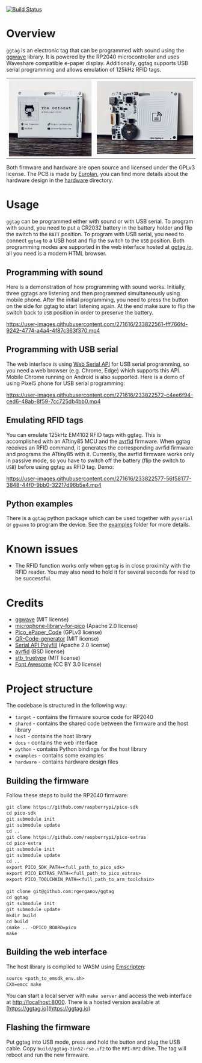 [![Build Status](https://github.com/rgerganov/ggtag/workflows/CI/badge.svg)](https://github.com/rgerganov/ggtag/actions)
# Overview

`ggtag` is an electronic tag that can be programmed with sound using the [ggwave](https://github.com/ggerganov/ggwave) library.
It is powered by the RP2040 microcontroller and uses Waveshare compatible e-paper display.
Additionally, ggtag supports USB serial programming and allows emulation of 125kHz RFID tags.

<table>
  <tr>
    <td>
      <img src="/pics/front.jpg"></img>
    </td>
    <td>
      <img src="/pics/back.jpg"></img>
    </td>
  </tr>
</table>

Both firmware and hardware are open source and licensed under the GPLv3 license.
The PCB is made by [Eurolan](http://www.eurolan.net/), you can find more details about the hardware design in the [hardware](/hardware) directory.

# Usage

`ggtag` can be programmed either with sound or with USB serial.
To program with sound, you need to put a CR2032 battery in the battery holder and flip the switch to the `BATT` position.
To program with USB serial, you need to connect `ggtag` to a USB host and flip the switch to the `USB` position.
Both programming modes are supported in the web interface hosted at [ggtag.io](https://ggtag.io), all you need is a modern HTML browser.

## Programming with sound

Here is a demonstration of how programming with sound works. Initially, three ggtags are listening and then programmed simultaneously using mobile phone.
After the initial programming, you need to press the button on the side for ggtag to start listening again. At the end make sure to flip the switch back to `USB` position in order to preserve the battery.

https://user-images.githubusercontent.com/271616/233822561-fff766fd-9242-4774-a4a4-4f87c363f370.mp4

## Programming with USB serial

The web interface is using [Web Serial API](https://developer.mozilla.org/en-US/docs/Web/API/Web_Serial_API) for USB serial programming, so you need a web browser (e.g. Chrome, Edge) which supports this API. Mobile Chrome running on Android is also supported. Here is a demo of using Pixel5 phone for USB serial programming:

https://user-images.githubusercontent.com/271616/233822572-c4ee6f94-ced6-48ab-8f59-7cc725db4bb0.mp4

## Emulating RFID tags

You can emulate 125kHz EM4102 RFID tags with ggtag. This is accomplished with an ATtiny85 MCU and the [avrfid](https://github.com/scanlime/navi-misc/blob/master/avrfid/avrfid.S) firmware. When ggtag receives an RFID command, it generates the corresponding avrfid firmware and programs the ATtiny85 with it. Currently, the avrfid firmware works only in passive mode, so you have to switch off the battery (flip the switch to `USB`) before using ggtag as RFID tag. Demo:

https://user-images.githubusercontent.com/271616/233822577-56f58177-3848-44f0-9bb0-32217d96b5e4.mp4

## Python examples

There is a `ggtag` python package which can be used together with `pyserial` or `ggwave` to program the device. See the [examples](examples/) folder for more details.

# Known issues

 * The RFID function works only when `ggtag` is in close proximity with the RFID reader. You may also need to hold it for several seconds for read to be successful.

# Credits

* [ggwave](https://github.com/ggerganov/ggwave) (MIT license)
* [microphone-library-for-pico](https://github.com/ArmDeveloperEcosystem/microphone-library-for-pico/) (Apache 2.0 license)
* [Pico_ePaper_Code](https://github.com/waveshare/Pico_ePaper_Code) (GPLv3 license)
* [QR-Code-generator](https://github.com/nayuki/QR-Code-generator) (MIT license)
* [Serial API Polyfill](https://github.com/google/web-serial-polyfill) (Apache 2.0 license)
* [avrfid](https://github.com/scanlime/navi-misc/blob/master/avrfid/avrfid.S) (BSD license)
* [stb_truetype](https://github.com/nothings/stb/blob/master/stb_truetype.h) (MIT license)
* [Font Awesome](https://fontawesome.com/) (CC BY 3.0 license)

# Project structure

The codebase is structured in the following way:
 * `target` - contains the firmware source code for RP2040
 * `shared` - contains the shared code between the firmware and the host library
 * `host` - contains the host library
 * `docs` - contains the web interface
 * `python` - contains Python bindings for the host library
 * `examples` - contains some examples
 * `hardware` - contains hardware design files

## Building the firmware

Follow these steps to build the RP2040 firmware:

```
git clone https://github.com/raspberrypi/pico-sdk
cd pico-sdk
git submodule init
git submodule update
cd ..
git clone https://github.com/raspberrypi/pico-extras
cd pico-extra
git submodule init
git submodule update
cd ..
export PICO_SDK_PATH=<full_path_to_pico_sdk>
export PICO_EXTRAS_PATH=<full_path_to_pico_extras>
export PICO_TOOLCHAIN_PATH=<full_path_to_arm_toolchain>

git clone git@github.com:rgerganov/ggtag
cd ggtag
git submodule init
git submodule update
mkdir build
cd build
cmake .. -DPICO_BOARD=pico
make
```

## Building the web interface

The host library is compiled to WASM using [Emscripten](https://emscripten.org/):
```
source <path_to_emsdk_env.sh>
CXX=emcc make
```
You can start a local server with `make server` and access the web interface at [http://localhost:8000](http://localhost:8000).
There is a hosted version available at [https://ggtag.io](https://ggtag.io)

## Flashing the firmware

Put ggtag into USB mode, press and hold the button and plug the USB cable.
Copy `build/ggtag-3in52-rse.uf2` to the `RPI-RP2` drive. The tag will reboot and run the new firmware.
